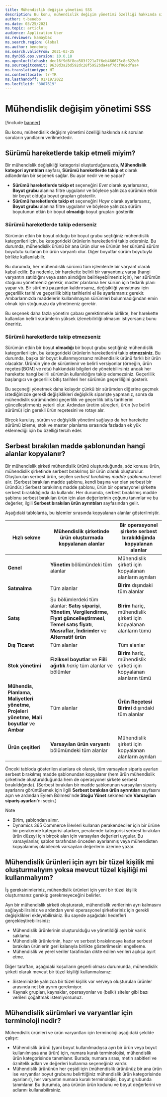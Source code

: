 ```yaml
---
title: Mühendislik değişim yönetimi SSS
description: Bu konu, mühendislik değişim yönetimi özelliği hakkında sık sorulan soruların yanıtlarını verilmektedir.
author: t-benebo
ms.date: 03/25/2021
ms.topic: article
audience: Application User
ms.reviewer: kamaybac
ms.search.region: Global
ms.author: benebotg
ms.search.validFrom: 2021-03-25
ms.dyn365.ops.version: 10.0.18
ms.openlocfilehash: dee16f9d6f8ea583f221a7f6eb466675c8c622d0
ms.sourcegitcommit: 9638d3a2bd592dc28f5952bda4af7dcf06edfaa4
ms.translationtype: HT
ms.contentlocale: tr-TR
ms.lasthandoff: 01/19/2022
ms.locfileid: "8007619"
---
```

# <a name="engineering-change-management-faq"></a>Mühendislik değişim yönetimi SSS

[!include [banner](../includes/banner.md)]

Bu konu, mühendislik değişim yönetimi özelliği hakkında sık sorulan soruların yanıtlarını verilmektedir.

## <a name="should-i-track-the-version-in-transactions"></a>Sürümü hareketlerde takip etmeli miyim?

Bir mühendislik değişikliği kategorisi oluşturduğunuzda, **Mühendislik kategori ayrıntıları** sayfası, **Sürümü hareketlerde takip et** olarak adlandırılan bir seçenek sağlar. Bu ayar nedir ve ne yapar?

- **Sürümü hareketlerde takip et** seçeneğini *Evet* olarak ayarlarsanız, **Boyut grubu** alanına filtre uygulanır ve böylece yalnızca sürümün etkin bir boyut olduğu boyut grupları gösterilir.
- **Sürümü hareketlerde takip et** seçeneğini *Hayır* olarak ayarlarsanız, **Boyut grubu** alanına filtre uygulanır ve böylece yalnızca sürüm boyutunun etkin bir boyut **olmadığı** boyut grupları gösterilir.

### <a name="if-you-track-the-version-in-transactions"></a>Sürümü hareketlerde takip ederseniz

Sürümün etkin bir boyut olduğu bir boyut grubu seçtiğiniz mühendislik kategorileri için, bu kategorideki ürünlerin hareketlerini takip edersiniz. Bu durumda, mühendislik ürünü bir ana ürün olur ve ürünün her sürümü sürüm boyututu kullanan bir ürün varyantı olur. Diğer boyutlar sürüm boyutuyla birlikte kullanılabilir.

Bu durumda, her mühendislik sürümü tüm işlemlerde bir varyant olarak kabul edilir. Bu nedenle, bir harekette belirli bir varyantınız varsa (hangi varyantın satıldığını veya satın alındığını belirleyebilmeniz için), her sürümün stoğunu yönetmeniz gerekir, master planlama her sürüm için tedarik planı yapar vb. Bir sürümü pazardan kaldırırsanız, değişikliği yansıtması için geçerlilik tarihi ve geçerlilik bitiş tarihlerini el ile ayarlamanız gerekir. Ambarlarınızda maddelerin kullanılmayan sürümleri bulunmadığından emin olmak için stoğunuzu da yönetmeniz gerekir.

Bu seçenek daha fazla yönetim çabası gerektirmekle birlikte, her harekette kullanılan belirli sürümlerin yüksek izlenebilirliği olmasını istiyorsanız bunu öneririz.

### <a name="if-you-dont-track-the-version-in-transactions"></a>Sürümü hareketlerde takip etmezseniz

Sürümün etkin bir boyut **olmadığı** bir boyut grubu seçtiğiniz mühendislik kategorileri için, bu kategorideki ürünlerin hareketlerini takip **etmezsiniz**. Bu durumda, başka bir boyut kullanmıyorsanız mühendislik ürünü farklı bir ürün olacaktır. Ürünün yine de sürümlenir ve belirli versiyonlar (örneğin, ürün reçetesi\[BOM] ve rota) hakkındaki bilgileri de yönetebilirsiniz ancak her harekette hangi belirli sürümün kullanıldığını takip edemezsiniz. Geçerlilik başlangıcı ve geçerlilik bitiş tarihleri her sürümün geçerliliğini gösterir.

Bu seçeneği yönetmek daha kolaydır çünkü bir sürümden diğerine geçmek istediğinizde gerekli değişiklikleri değişiklik siparişte yapmanız, sonra da mühendislik sürümündeki geçerlilik ve geçerlilik bitiş tarihlerini güncelleştirmeniz yeterli olur. Ardından üretim süreçleri, ürün (ve belirli sürümü) için gerekli ürün reçetesini ve rotayı alır.

Birçok kuruluş, sürüm ve değişiklik yönetimi sağlayıp da her harekette sürümü izleme, stok ve master planlama sırasında fazladan ek yük eklemediği için bu özelliği tercih eder.

## <a name="which-fields-are-copied-from-the-released-item-template"></a>Serbest bırakılan madde şablonundan hangi alanlar kopyalanır?

Bir mühendislik şirketi mühendislik ürünü oluşturduğunda, söz konusu ürün, mühendislik şirketinde serbest bırakılmış bir ürün olarak oluşturulur. Oluşturulan serbest ürün, seçilen *serbest bırakılmış madde şablonunu* temel alır. (Serbest bırakılan madde şablonu, kendi başına var olan serbest bir üründür.) Serbest bırakılmış madde şablonu, ürün bir operasyonel şirkette serbest bırakıldığında da kullanılır. Her durumda, serbest bırakılmış madde şablonu serbest bırakılan ürün için alan değerlerinin çoğunu tanımlar ve bu değerler, ilgili **Serbest bırakılan ürün ayrıntıları** sayfasından gelir.

Aşağıdaki tablolarda, bu işlemler sırasında kopyalanan alanlar gösterilmiştir.

| Hızlı sekme | Mühendislik şirketinde ürün oluşturmada kopyalanan alanlar | Bir operasyonel şirkete serbest bırakıldığında kopyalanan alanlar |
|---|---|---|
| **Genel** | **Yönetim** bölümündeki tüm alanlar | Mühendislik şirketi için kopyalanan alanların aynıları |
| **Satınalma** | Tüm alanlar | **Birim** dışındaki tüm alanlar |
| **Satış** | Şu bölümlerdeki tüm alanlar: **Satış siparişi**, **Yönetim**, **Vergilendirme**, **Fiyat güncelleştirmesi**, **Temel satış fiyatı**, **Masraflar**, **İndirimler** ve **Alternatif ürün** | **Birim** hariç, mühendislik şirketi için kopyalanan alanların tümü |
| **Dış Ticaret** | Tüm alanlar | Tüm alanlar |
| **Stok yönetimi** | **Fiziksel boyutlar** ve **Fiili ağırlık** *hariç* tüm alanlar ve bölümler | **Birim** hariç, mühendislik şirketi için kopyalanan alanların tümü |
| **Mühendis**, **Planlama**, **Maliyetleri yönetme**, **Projeleri yönetme**, **Mali boyutlar** ve **Ambar** | Tüm alanlar | **Ürün Reçetesi Birimi** dışındaki tüm alanlar |
| **Ürün çeşitleri** | **Varsayılan ürün varyantı** bölümündeki tüm alanlar | Mühendislik şirketi için kopyalanan alanların aynıları |

Önceki tabloda gösterilen alanlara ek olarak, tüm varsayılan sipariş ayarları serbest bırakılmış madde şablonundan kopyalanır (hem ürün mühendislik şirketinde oluşturulduğunda hem de operasyonel şirkete serbest bırakıldığında). (Serbest bırakılan bir madde şablonunun varsayılan sipariş ayarlarını görüntülemek için ilgili **Serbest bırakılan ürün ayrıntıları** sayfasını açın ve ardından Eylem Bölmesi'nde **Stoğu Yönet** sekmesinde **Varsayılan sipariş ayarları**'nı seçin.)

> [!NOTE]
>
> - Birim, şablondan alınır.
> - Dynamics 365 Commerce İilevleri kullanan perakendeciler için bir ürüne bir perakende kategorisi atarken, perakende kategorisi serbest bırakılan ürün düzeyi için birçok alan için varsayılan değerleri uygular. Bu varsayılanlar, şablon tarafından önceden ayarlanmış veya mühendisten kopyalanmış olabilecek varsayılan değerlerin üzerine yazar.

## <a name="should-i-create-a-separate-legal-entity-for-engineering-products-or-use-an-existing-legal-entity"></a>Mühendislik ürünleri için ayrı bir tüzel kişilik mi oluşturmalıyım yoksa mevcut tüzel kişiliği mi kullanmalıyım?

İş gereksinimleriniz, mühendislik ürünleri için yeni bir tüzel kişilik oluşturmanız gerekip gerekmeyeceğini belirler.

Ayrı bir mühendislik şirketi oluşturarak, mühendislik verilerinin ayrı kalmasını sağlayabilirsiniz ve ardından yerel operasyonel şirketleriniz için gerekli değişiklikleri ekleyebilirsiniz. Bu sayede aşağıdaki hedefleri gerçekleştirebilirsiniz:

- Mühendislik ürünlerinin oluşturulduğu ve yönetildiği ayrı bir varlık saklama.
- Mühendislik ürünlerinin, hazır ve serbest bırakılıncaya kadar serbest bırakılan ürünlerin geri kalanıyla birlikte gösterilmesini engelleme.
- Mühendislik ve yerel veriler tarafından dikte edilen verileri açıkça ayırt etme.

Diğer taraftan, aşağıdaki koşulların geçerli olması durumunda, mühendislik şirketi olarak mevcut bir tüzel kişiliği kullanmalısınız:

- Sisteminizde yalnızca bir tüzel kişilik var ve/veya oluşturulan ürünler arasında net bir ayrım gerekmiyor.
- Kaynak grupları, kaynaklar, operasyonlar ve (belki) siteler gibi bazı verileri çoğaltmak istemiyorsunuz.

## <a name="what-is-the-nomenclature-for-engineering-versions-and-variants"></a>Mühendislik sürümleri ve varyantlar için terminoloji nedir?

Mühendislik ürünleri ve ürün varyantları için terminoloji aşağıdaki şekilde çalışır:

- Mühendislik ürünü (yani boyut kullanılmadıysa ayrı bir ürün veya boyut kullanılmışsa ana ürün) için, numara kuralı terminolojisi, mühendislik ürün kategorisinde tanımlanır. Burada; numara sırası, metin sabitleri ve öznitelik adları ve değerleri kullanma seçeneğiniz vardır.
- Mühendislik ürününün her çeşidi için (mühendislik ürününüz bir ana ürün ise varyantlar boyut grubunu belirttiğiniz mühendislik ürün kategorisinde ayarlanır), her varyantın numara kuralı terminolojisi, boyut grubunda tanımlanır. Bu durumda, ana ürünün ürün kodunu ve boyut değerlerini ve adlarını kullanabilirsiniz.
